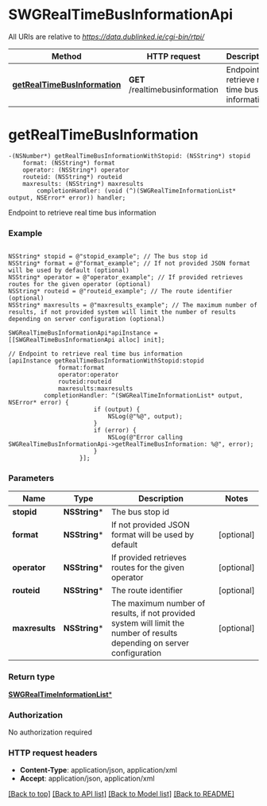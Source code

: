 # SWGRealTimeBusInformationApi

All URIs are relative to *https://data.dublinked.ie/cgi-bin/rtpi/*

Method | HTTP request | Description
------------- | ------------- | -------------
[**getRealTimeBusInformation**](SWGRealTimeBusInformationApi.md#getrealtimebusinformation) | **GET** /realtimebusinformation | Endpoint to retrieve real time bus information


# **getRealTimeBusInformation**
```objc
-(NSNumber*) getRealTimeBusInformationWithStopid: (NSString*) stopid
    format: (NSString*) format
    operator: (NSString*) operator
    routeid: (NSString*) routeid
    maxresults: (NSString*) maxresults
        completionHandler: (void (^)(SWGRealTimeInformationList* output, NSError* error)) handler;
```

Endpoint to retrieve real time bus information

### Example 
```objc

NSString* stopid = @"stopid_example"; // The bus stop id
NSString* format = @"format_example"; // If not provided JSON format will be used by default (optional)
NSString* operator = @"operator_example"; // If provided retrieves routes for the given operator (optional)
NSString* routeid = @"routeid_example"; // The route identifier (optional)
NSString* maxresults = @"maxresults_example"; // The maximum number of results, if not provided system will limit the number of results depending on server configuration (optional)

SWGRealTimeBusInformationApi*apiInstance = [[SWGRealTimeBusInformationApi alloc] init];

// Endpoint to retrieve real time bus information
[apiInstance getRealTimeBusInformationWithStopid:stopid
              format:format
              operator:operator
              routeid:routeid
              maxresults:maxresults
          completionHandler: ^(SWGRealTimeInformationList* output, NSError* error) {
                        if (output) {
                            NSLog(@"%@", output);
                        }
                        if (error) {
                            NSLog(@"Error calling SWGRealTimeBusInformationApi->getRealTimeBusInformation: %@", error);
                        }
                    }];
```

### Parameters

Name | Type | Description  | Notes
------------- | ------------- | ------------- | -------------
 **stopid** | **NSString***| The bus stop id | 
 **format** | **NSString***| If not provided JSON format will be used by default | [optional] 
 **operator** | **NSString***| If provided retrieves routes for the given operator | [optional] 
 **routeid** | **NSString***| The route identifier | [optional] 
 **maxresults** | **NSString***| The maximum number of results, if not provided system will limit the number of results depending on server configuration | [optional] 

### Return type

[**SWGRealTimeInformationList***](SWGRealTimeInformationList.md)

### Authorization

No authorization required

### HTTP request headers

 - **Content-Type**: application/json, application/xml
 - **Accept**: application/json, application/xml

[[Back to top]](#) [[Back to API list]](../README.md#documentation-for-api-endpoints) [[Back to Model list]](../README.md#documentation-for-models) [[Back to README]](../README.md)

